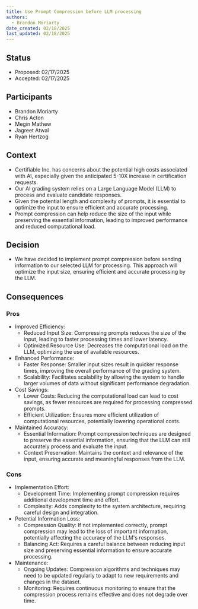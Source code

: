```yaml
---
title: Use Prompt Compression before LLM processing
authors:
  - Brandon Moriarty
date_created: 02/18/2025
last_updated: 02/18/2025
---
```


## Status

- Proposed: 02/17/2025
- Accepted: 02/17/2025

## Participants

- Brandon Moriarty
- Chris Acton
- Megin Mathew
- Jagreet Atwal
- Ryan Hertzog

## Context

- Certifiable Inc. has concerns about the potential high costs associated with AI, especially given the anticipated 5-10X increase in certification requests.
- Our AI grading system relies on a Large Language Model (LLM) to process and evaluate candidate responses.
- Given the potential length and complexity of prompts, it is essential to optimize the input to ensure efficient and accurate processing.
- Prompt compression can help reduce the size of the input while preserving the essential information, leading to improved performance and reduced computational load.

## Decision

- We have decided to implement prompt compression before sending information to our selected LLM for processing. This approach will optimize the input size, ensuring efficient and accurate processing by the LLM.

## Consequences

### Pros

- Improved Efficiency:
  - Reduced Input Size: Compressing prompts reduces the size of the input, leading to faster processing times and lower latency.
  - Optimized Resource Use: Decreases the computational load on the LLM, optimizing the use of available resources.
- Enhanced Performance:
  - Faster Response: Smaller input sizes result in quicker response times, improving the overall performance of the grading system.
  - Scalability: Facilitates scalability by allowing the system to handle larger volumes of data without significant performance degradation.
- Cost Savings:
  - Lower Costs: Reducing the computational load can lead to cost savings, as fewer resources are required for processing compressed prompts.
  - Efficient Utilization: Ensures more efficient utilization of computational resources, potentially lowering operational costs.
- Maintained Accuracy:
  - Essential Information: Prompt compression techniques are designed to preserve the essential information, ensuring that the LLM can still accurately process and evaluate the input.
  - Context Preservation: Maintains the context and relevance of the input, ensuring accurate and meaningful responses from the LLM.

### Cons

- Implementation Effort:
  - Development Time: Implementing prompt compression requires additional development time and effort.
  - Complexity: Adds complexity to the system architecture, requiring careful design and integration.
- Potential Information Loss:
  - Compression Quality: If not implemented correctly, prompt compression may lead to the loss of important information, potentially affecting the accuracy of the LLM's responses.
  - Balancing Act: Requires a careful balance between reducing input size and preserving essential information to ensure accurate processing.
- Maintenance:
  - Ongoing Updates: Compression algorithms and techniques may need to be updated regularly to adapt to new requirements and changes in the dataset.
  - Monitoring: Requires continuous monitoring to ensure that the compression process remains effective and does not degrade over time.
